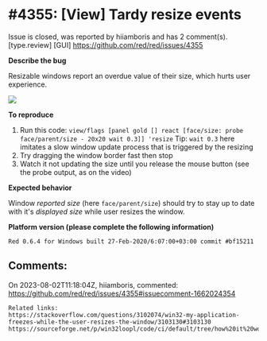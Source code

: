 
#4355: [View] Tardy resize events
================================================================================
Issue is closed, was reported by hiiamboris and has 2 comment(s).
[type.review] [GUI]
<https://github.com/red/red/issues/4355>

**Describe the bug**

Resizable windows report an overdue value of their size, which hurts user experience.

![](https://i.gyazo.com/0c4b90af1581f4d510b73080911f9b4e.gif)

**To reproduce**

1. Run this code: `view/flags [panel gold [] react [face/size: probe face/parent/size - 20x20 wait 0.3]] 'resize`
Tip: `wait 0.3` here imitates a slow window update process that is triggered by the resizing
2. Try dragging the window border fast then stop
3. Watch it not updating the size until you release the mouse button (see the probe output, as on the video)

**Expected behavior**

Window *reported size* (here `face/parent/size`) should try to stay up to date with it's *displayed size* while user resizes the window.

**Platform version (please complete the following information)**
```
Red 0.6.4 for Windows built 27-Feb-2020/6:07:00+03:00 commit #bf15211
```



Comments:
--------------------------------------------------------------------------------

On 2023-08-02T11:18:04Z, hiiamboris, commented:
<https://github.com/red/red/issues/4355#issuecomment-1662024354>

    Related links:
    https://stackoverflow.com/questions/3102074/win32-my-application-freezes-while-the-user-resizes-the-window/3103130#3103130
    https://sourceforge.net/p/win32loopl/code/ci/default/tree/how%20it%20works.txt

